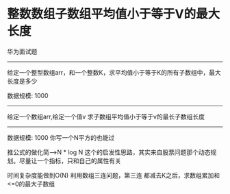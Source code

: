 # 整数数组子数组平均值小于等于V的最大长度

 华为面试题
 
---


给定一个整型数组arr，和一个整数K，求平均值小于等于K的所有子数组中，最大长度是多少

数据规模: 1000

---
给定一个数组arr,给定一个值v
求子数组平均值小于等于v的最长子数组长度

---
数据规模: 1000 你写一个N平方的也能过

推公式的做化简-->N * log N
这个的启发性思路，其实来自股票问题那个动态规划。尽量让一个指标，只和自己的属性有关 

时间复杂度能做到O(N)
利用数组三连问题，第三连
都减去K之后，求数组累加和<=0的最大子数组